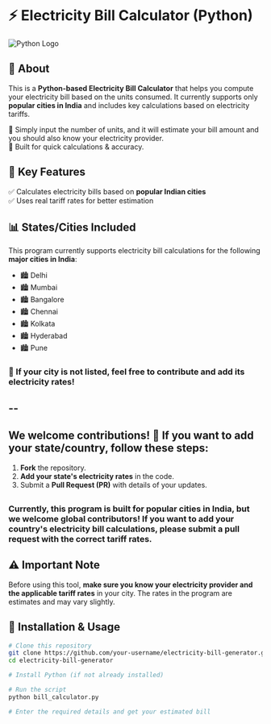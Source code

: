 # ⚡ Electricity Bill Calculator (Python)  

![Python Logo](https://upload.wikimedia.org/wikipedia/commons/c/c3/Python-logo-notext.svg)  

## 📜 About  
This is a **Python-based Electricity Bill Calculator** that helps you compute your electricity bill based on the units consumed. It currently supports only **popular cities in India** and includes key calculations based on electricity tariffs.  

🔹 Simply input the number of units, and it will estimate your bill amount and you should also know your electricity provider.  
🔹 Built for quick calculations & accuracy.  

## 🔑 Key Features  
✅ Calculates electricity bills based on **popular Indian cities**  
✅ Uses real tariff rates for better estimation  

## 📊 States/Cities Included  
This program currently supports electricity bill calculations for the following **major cities in India**:  
- 🏙️ Delhi  
- 🏙️ Mumbai  
- 🏙️ Bangalore  
- 🏙️ Chennai  
- 🏙️ Kolkata  
- 🏙️ Hyderabad  
- 🏙️ Pune  

### 🔹 If your city is not listed, feel free to **contribute** and add its electricity rates!  
## --

## We welcome contributions! 🎉 If you want to add your state/country, follow these steps:

1. **Fork** the repository.
2. **Add your state's electricity rates** in the code.
3. Submit a **Pull Request (PR)** with details of your updates.
## 

### Currently, this program is built for **popular cities in India**, but we welcome **global contributors**! If you want to add your country's electricity bill calculations, please submit a **pull request** with the correct tariff rates.


## ⚠️ Important Note  
Before using this tool, **make sure you know your electricity provider and the applicable tariff rates** in your city. The rates in the program are estimates and may vary slightly.  

## 🚀 Installation & Usage  
```sh
# Clone this repository
git clone https://github.com/your-username/electricity-bill-generator.git
cd electricity-bill-generator

# Install Python (if not already installed)

# Run the script
python bill_calculator.py

# Enter the required details and get your estimated bill
